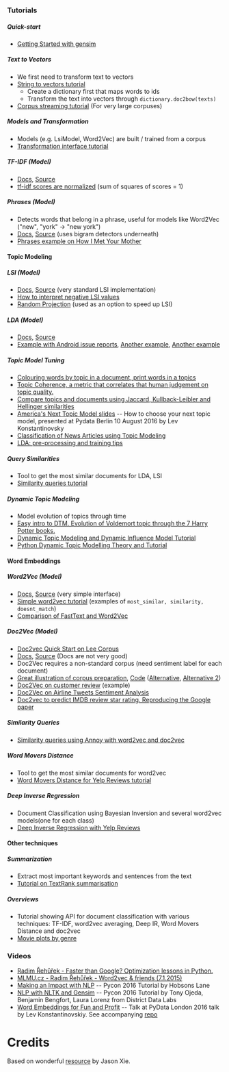 
### Tutorials

##### Quick-start
* [Getting Started with gensim](https://radimrehurek.com/gensim/gensim_numfocus/auto_examples/core/run_core_concepts.html)

##### Text to Vectors
* We first need to transform text to vectors
* [String to vectors tutorial](https://radimrehurek.com/gensim/gensim_numfocus/auto_examples/core/run_corpora_and_vector_spaces.html)
    * Create a dictionary first that maps words to ids
    * Transform the text into vectors through ```dictionary.doc2bow(texts)```
* [Corpus streaming tutorial](https://radimrehurek.com/gensim/gensim_numfocus/auto_examples/core/run_corpora_and_vector_spaces.html) (For very large corpuses)

##### Models and Transformation
* Models (e.g. LsiModel, Word2Vec) are built / trained from a corpus
* [Transformation interface tutorial](https://radimrehurek.com/gensim/gensim_numfocus/auto_examples/core/run_topics_and_transformations.html)

##### TF-IDF (Model)
* [Docs](https://radimrehurek.com/gensim/models/tfidfmodel.html), [Source](https://github.com/piskvorky/gensim/blob/develop/gensim/models/tfidfmodel.py)
* [tf-idf scores are normalized](http://stackoverflow.com/questions/9470479/how-is-tf-idf-implemented-in-gensim-tool-in-python) (sum of squares of scores = 1)

##### Phrases (Model)
* Detects words that belong in a phrase, useful for models like Word2Vec ("new", "york" -> "new york")
* [Docs](https://radimrehurek.com/gensim/models/phrases.html), [Source](https://github.com/piskvorky/gensim/blob/develop/gensim/models/phrases.py) (uses bigram detectors underneath)
* [Phrases example on How I Met Your Mother](http://www.markhneedham.com/blog/2015/02/12/pythongensim-creating-bigrams-over-how-i-met-your-mother-transcripts/)

#### Topic Modeling

##### LSI (Model)
* [Docs](https://radimrehurek.com/gensim/models/lsimodel.html), [Source](https://github.com/piskvorky/gensim/blob/develop/gensim/models/lsimodel.py) (very standard LSI implementation)
* [How to interpret negative LSI values](https://www.researchgate.net/post/LSA_SVD_How_to_statistically_interpret_negative_values_in_U_and_Vt)
* [Random Projection](https://radimrehurek.com/gensim/models/rpmodel.html) (used as an option to speed up LSI)

##### LDA (Model)
* [Docs](https://radimrehurek.com/gensim/models/ldamodel.html), [Source](https://github.com/piskvorky/gensim/blob/develop/gensim/models/ldamodel.py)
* [Example with Android issue reports](http://christop.club/2014/05/06/using-gensim-for-lda/), [Another example](https://rstudio-pubs-static.s3.amazonaws.com/79360_850b2a69980c4488b1db95987a24867a.html), [Another example](http://brandonrose.org/clustering#Latent-Dirichlet-Allocation)

##### Topic Model Tuning
* [Colouring words by topic in a document, print words in a topics](https://github.com/RaRe-Technologies/gensim/blob/develop/docs/notebooks/topic_methods.ipynb)
* [Topic Coherence, a metric that correlates that human judgement on topic quality.](https://github.com/RaRe-Technologies/gensim/blob/develop/docs/notebooks/topic_coherence_tutorial.ipynb)
* [Compare topics and documents using Jaccard, Kullback-Leibler and Hellinger similarities](https://radimrehurek.com/gensim/gensim_numfocus/auto_examples/tutorials/run_distance_metrics.html)
* [America's Next Topic Model slides](https://speakerdeck.com/tmylk/americas-next-topic-model-at-pydata-berlin-august-2016?slide=7) -- How to choose your next topic model, presented at Pydata Berlin 10 August 2016 by Lev Konstantinovsky
* [Classification of News Articles using Topic Modeling](https://radimrehurek.com/gensim/gensim_numfocus/auto_examples/howtos/run_news_classification.html)
* [LDA: pre-processing and training tips](https://radimrehurek.com/gensim/gensim_numfocus/auto_examples/tutorials/run_lda.html)

##### Query Similarities
* Tool to get the most similar documents for LDA, LSI
* [Similarity queries tutorial](https://radimrehurek.com/gensim/gensim_numfocus/auto_examples/core/run_similarity_queries.html)

##### Dynamic Topic Modeling
* Model evolution of topics through time
* [Easy intro to DTM. Evolution of Voldemort topic through the 7 Harry Potter books.](http://rare-technologies.com/understanding-and-coding-dynamic-topic-models/)
* [Dynamic Topic Modeling and Dynamic Influence Model Tutorial](https://github.com/RaRe-Technologies/gensim/blob/develop/docs/notebooks/dtm_example.ipynb)
* [Python Dynamic Topic Modelling Theory and Tutorial](https://github.com/RaRe-Technologies/gensim/blob/develop/docs/notebooks/ldaseqmodel.ipynb)


#### Word Embeddings

##### Word2Vec (Model)
* [Docs](https://radimrehurek.com/gensim/models/word2vec.html), [Source](https://github.com/piskvorky/gensim/blob/develop/gensim/models/word2vec.py) (very simple interface)
* [Simple word2vec tutorial](https://radimrehurek.com/gensim/gensim_numfocus/auto_examples/tutorials/run_word2vec.html) (examples of ```most_similar, similarity, doesnt_match```)
* [Comparison of FastText and Word2Vec](https://github.com/RaRe-Technologies/gensim/blob/ba1ce894a5192fc493a865c535202695bb3c0424/docs/notebooks/Word2Vec_FastText_Comparison.ipynb)

##### Doc2Vec (Model)
* [Doc2vec Quick Start on Lee Corpus](https://radimrehurek.com/gensim/gensim_numfocus/auto_examples/tutorials/run_doc2vec_lee.html)
* [Docs](https://radimrehurek.com/gensim/models/doc2vec.html), [Source](https://github.com/piskvorky/gensim/blob/develop/gensim/models/doc2vec.py) (Docs are not very good)
* Doc2Vec requires a non-standard corpus (need sentiment label for each document)
* [Great illustration of corpus preparation](https://linanqiu.github.io/2015/10/07/word2vec-sentiment/), [Code](https://github.com/linanqiu/word2vec-sentiments) ([Alternative](https://medium.com/@klintcho/doc2vec-tutorial-using-gensim-ab3ac03d3a1#.nv2lxvbj1), [Alternative 2](https://districtdatalabs.silvrback.com/modern-methods-for-sentiment-analysis))
* [Doc2Vec on customer review](http://multithreaded.stitchfix.com/blog/2015/03/11/word-is-worth-a-thousand-vectors/) (example)
* [Doc2Vec on Airline Tweets Sentiment Analysis](https://www.zybuluo.com/HaomingJiang/note/462804)
* [Doc2vec to predict IMDB review star rating. Reproducing the Google paper](https://radimrehurek.com/gensim/gensim_numfocus/auto_examples/howtos/run_doc2vec_imdb.html)

##### Similarity Queries
* [Similarity queries using Annoy with word2vec and doc2vec](https://radimrehurek.com/gensim/gensim_numfocus/auto_examples/tutorials/run_annoy.html)

##### Word Movers Distance
* Tool to get the most similar documents for word2vec
* [Word Movers Distance for Yelp Reviews tutorial](https://github.com/RaRe-Technologies/gensim/blob/develop/docs/notebooks/WMD_tutorial.ipynb)

##### Deep Inverse Regression
* Document Classification using Bayesian Inversion and several word2vec models(one for each class)
* [Deep Inverse Regression with Yelp Reviews](https://github.com/RaRe-Technologies/gensim/blob/develop/docs/notebooks/deepir.ipynb)


#### Other techniques

##### Summarization
* Extract most important keywords and sentences from the text
* [Tutorial on TextRank summarisation](https://radimrehurek.com/gensim/gensim_numfocus/auto_examples/core/run_similarity_queries.html)

##### Overviews
* Tutorial showing API for document classification with various techniques: TF-IDF, word2vec averaging, Deep IR, Word Movers Distance and doc2vec
* [Movie plots by genre](https://github.com/RaRe-Technologies/movie-plots-by-genre)


### Videos
* [Radim Řehůřek - Faster than Google? Optimization lessons in Python.](https://www.youtube.com/watch?v=vU4TlwZzTfU)
* [MLMU.cz - Radim Řehůřek - Word2vec & friends (7.1.2015)](https://www.youtube.com/watch?v=wTp3P2UnTfQ)
* [Making an Impact with NLP](https://www.youtube.com/watch?v=oSSnDeOXTZQ) -- Pycon 2016 Tutorial by Hobsons Lane
* [NLP with NLTK and Gensim](https://www.youtube.com/watch?v=itKNpCPHq3I) -- Pycon 2016 Tutorial by Tony Ojeda, Benjamin Bengfort, Laura Lorenz from District Data Labs
* [Word Embeddings for Fun and Profit](https://www.youtube.com/watch?v=lfqW46u0UKc) -- Talk at PyData London 2016 talk by Lev Konstantinovskiy. See accompanying [repo](https://github.com/RaRe-Technologies/movie-plots-by-genre)

# Credits
Based on wonderful [resource](https://github.com/jxieeducation/DIY-Data-Science/blob/master/frameworks/gensim.md) by Jason Xie.
